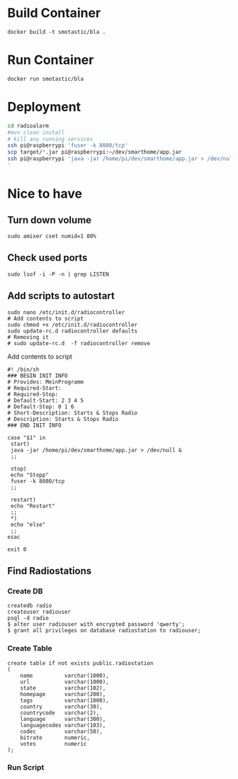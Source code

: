 # Build Container
```
docker build -t smotastic/bla .
```

# Run Container
```
docker run smotastic/bla
```

# Deployment
```bash
cd radioalarm
#mvn clean install
# kill any running services
ssh pi@raspberrypi 'fuser -k 8080/tcp'
scp target/*.jar pi@raspberrypi:~/dev/smarthome/app.jar
ssh pi@raspberrypi 'java -jar /home/pi/dev/smarthome/app.jar > /dev/null &'
'
```

# Nice to have
## Turn down volume
`sudo amixer cset numid=1 80%`

## Check used ports
`sudo lsof -i -P -n | grep LISTEN`

## Add scripts to autostart
```shell
sudo nano /etc/init.d/radiocontroller
# Add contents to script
sudo chmod +x /etc/init.d/radiocontroller
sudo update-rc.d radiocontroller defaults
# Removing it
# sudo update-rc.d  -f radiocontroller remove
```

Add contents to script
```shell
#! /bin/sh
### BEGIN INIT INFO
# Provides: MeinProgramm
# Required-Start: 
# Required-Stop: 
# Default-Start: 2 3 4 5
# Default-Stop: 0 1 6
# Short-Description: Starts & Stops Radio
# Description: Starts & Stops Radio
### END INIT INFO
 
case "$1" in
 start)
 java -jar /home/pi/dev/smarthome/app.jar > /dev/null &
 ;;
 
 stop)
 echo "Stopp"
 fuser -k 8080/tcp
 ;;
 
 restart)
 echo "Restart"
 ;;
 *)
 echo "else"
 ;;
esac

exit 0
```

## Find Radiostations

### Create DB
```
createdb radio
createuser radiouser
psql -d radio
$ alter user radiouser with encrypted password 'qwerty';
$ grant all privileges on database radiostation to radiouser;
```

### Create Table
```postgresql
create table if not exists public.radiostation
(
    name          varchar(1000),
    url           varchar(1000),
    state         varchar(102),
    homepage      varchar(200),
    tags          varchar(1000),
    country       varchar(30),
    countrycode   varchar(2),
    language      varchar(300),
    languagecodes varchar(103),
    codec         varchar(50),
    bitrate       numeric,
    votes         numeric
);
```

### Run Script